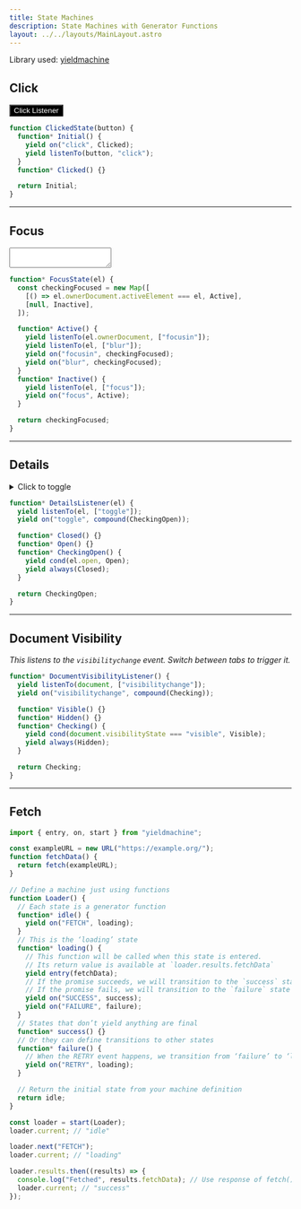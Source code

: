 ```yaml
---
title: State Machines
description: State Machines with Generator Functions
layout: ../../layouts/MainLayout.astro
---
```


<template id=examples-template>
    <style>
        :host { display: block; padding: 1rem; }
        [data-result] { padding: 0.25em 0.5em; background: #fff3; border-radius: 4px; }
    </style>
    <output><slot name=result><code data-result>loading…</code></slot></output>
    <div style="margin-top: 1rem">
      <slot name=mainElement></slot>
    </div>
</template>

<style>
  button, summary {
    cursor: pointer;
  }
  button {
    background: black;
    color: white;
  }
</style>

Library used: [yieldmachine](https://github.com/JavaScriptRegenerated/yieldmachine)

## Click

<machines-example machine="ClickedState">
    <button slot=mainElement type=button>Click Listener</button>
</machines-example>

```js
function ClickedState(button) {
  function* Initial() {
    yield on("click", Clicked);
    yield listenTo(button, "click");
  }
  function* Clicked() {}

  return Initial;
}
```

---

## Focus

<machines-example machine="FocusState">
  <textarea slot=mainElement></textarea>
</machines-example>

```js
function* FocusState(el) {
  const checkingFocused = new Map([
    [() => el.ownerDocument.activeElement === el, Active],
    [null, Inactive],
  ]);

  function* Active() {
    yield listenTo(el.ownerDocument, ["focusin"]);
    yield listenTo(el, ["blur"]);
    yield on("focusin", checkingFocused);
    yield on("blur", checkingFocused);
  }
  function* Inactive() {
    yield listenTo(el, ["focus"]);
    yield on("focus", Active);
  }

  return checkingFocused;
}
```

---

## Details

<machines-example machine="DetailsListener">
    <details slot=mainElement>
        <summary>Click to toggle</summary>
        <div><em>Some details that are shown only when expanded.</em></div>
    </details>
</machines-example>

```js
function* DetailsListener(el) {
  yield listenTo(el, ["toggle"]);
  yield on("toggle", compound(CheckingOpen));

  function* Closed() {}
  function* Open() {}
  function* CheckingOpen() {
    yield cond(el.open, Open);
    yield always(Closed);
  }

  return CheckingOpen;
}
```

---

## Document Visibility

<machines-example machine="DocumentVisibilityListener">
    <div slot=mainElement><em>This listens to the <code>visibilitychange</code> event. Switch between tabs to trigger it.</em></div>
</machines-example>

```js
function* DocumentVisibilityListener() {
  yield listenTo(document, ["visibilitychange"]);
  yield on("visibilitychange", compound(Checking));

  function* Visible() {}
  function* Hidden() {}
  function* Checking() {
    yield cond(document.visibilityState === "visible", Visible);
    yield always(Hidden);
  }

  return Checking;
}
```

---

## Fetch

```js
import { entry, on, start } from "yieldmachine";

const exampleURL = new URL("https://example.org/");
function fetchData() {
  return fetch(exampleURL);
}

// Define a machine just using functions
function Loader() {
  // Each state is a generator function
  function* idle() {
    yield on("FETCH", loading);
  }
  // This is the ‘loading’ state
  function* loading() {
    // This function will be called when this state is entered.
    // Its return value is available at `loader.results.fetchData`
    yield entry(fetchData);
    // If the promise succeeds, we will transition to the `success` state
    // If the promise fails, we will transition to the `failure` state
    yield on("SUCCESS", success);
    yield on("FAILURE", failure);
  }
  // States that don’t yield anything are final
  function* success() {}
  // Or they can define transitions to other states
  function* failure() {
    // When the RETRY event happens, we transition from ‘failure’ to ‘loading’
    yield on("RETRY", loading);
  }

  // Return the initial state from your machine definition
  return idle;
}

const loader = start(Loader);
loader.current; // "idle"

loader.next("FETCH");
loader.current; // "loading"

loader.results.then((results) => {
  console.log("Fetched", results.fetchData); // Use response of fetch()
  loader.current; // "success"
});
```

<script type="module" is:inline>
import {
  start,
  on,
  compound,
  listenTo,
  entry,
  cond,
  always,
  accumulate,
} from 'https://cdn.jsdelivr.net/npm/yieldmachine@0.5.1/dist/yieldmachine.module.js';

function ClickedState(button) {
  console.log("button", button);
  function* Initial() {
    yield on('click', Clicked);
    yield listenTo(button, ['click']);
  }
  function* Clicked() {}

  return Initial;
}

function* FocusState(el) {
  console.log("Focus state", el);
  const checkingFocused = new Map([
    [() => {
      console.log("checking focused", el.ownerDocument.activeElement, el);
      return el.ownerDocument.activeElement === el
    }, Active],
    [null, Inactive],
  ]);

  function* Active() {
    yield listenTo(el.ownerDocument, ["focusin"]);
    yield listenTo(el, ["blur"]);
    yield on("focusin", checkingFocused);
    yield on("blur", checkingFocused);
  }
  function* Inactive() {
    yield listenTo(el, ["focus"]);
    yield on("focus", Active);
  }

  return checkingFocused;
}

function* DetailsListener(el) {
  yield listenTo(el, ['toggle']);
  yield on('toggle', compound(CheckingOpen));

  function* Closed() {}
  function* Open() {}
  function* CheckingOpen() {
    yield cond(el.open, Open);
    yield always(Closed);
  }

  return CheckingOpen;
}

function* DocumentVisibilityListener() {
  yield listenTo(document, ['visibilitychange']);
  yield on('visibilitychange', compound(Checking));

  function* Visible() {}
  function* Hidden() {}
  function* Checking() {
    yield cond(document.visibilityState === 'visible', Visible);
    yield always(Hidden);
  }

  return Checking;
}

const machineRegistry = new Map();
machineRegistry.set('ClickedState', ClickedState);
machineRegistry.set('FocusState', FocusState);
machineRegistry.set('DetailsListener', DetailsListener);
machineRegistry.set('DocumentVisibilityListener', DocumentVisibilityListener);

class MachinesExample extends HTMLElement {
  constructor() {
    super();

    const templateEl = document.getElementById('examples-template');
    const template = templateEl.content;
    const clone = template.cloneNode(true);
    // const clone = this.ownerDocument.importNode(template, true);
    // const clone = this.ownerDocument.createRange().createContextualFragment(templateEl.innerHTML);
    const shadowRoot = this.attachShadow({ mode: 'open' });
    shadowRoot.appendChild(clone);
    const [mainElement] = shadowRoot.querySelector('slot[name=mainElement]').assignedElements();
    const [outputEl] = shadowRoot.querySelector('slot[name=result]').assignedElements({ flatten: true });
    
    const machineName = this.getAttribute('machine');
    const machineDefinition = machineRegistry.get(machineName);
    if (!machineDefinition) {
      console.error("No machine defined with name", machineName);
    }

    const abortController = new AbortController;
    const machine = start(machineDefinition.bind(null, mainElement));
    
    machine.eventTarget.addEventListener('StateChanged', this);
    
    Object.assign(this, { machine, outputEl });
    Object.preventExtensions(this);
  }
  
  connectedCallback() {
    this.update();
  }

  disconnectedCallback() {
    this.machine.abort();
  }

  handleEvent(event) {
    this.update();
  }

  update() {
    this.outputEl.textContent = `${this.machine.value.state} ${this.machine.value.change}`;
  }
}
customElements.define('machines-example', MachinesExample);
</script>
